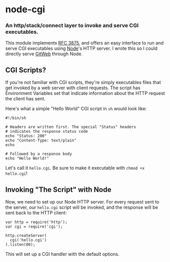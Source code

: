node-cgi
========
### An http/stack/connect layer to invoke and serve CGI executables.


This module implements [RFC 3875][rfc3875], and offers an easy interface to run
and serve CGI executables using [Node][]'s HTTP server. I wrote this so I could
directly serve [GitWeb][node-gitweb] through Node.


CGI Scripts?
------------

If you're not familiar with CGI scripts, they're simply executables files that
get invoked by a web server with client requests. The script has Environment
Variables set that indicate information about the HTTP request the client has sent.

Here's what a simple "Hello World" CGI script in `sh` would look like:

    #!/bin/sh
    
    # Headers are written first. The special "Status" headers
    # indicates the response status code
    echo "Status: 200"
    echo "Content-Type: text/plain"
    echo
    
    # Followed by a response body
    echo "Hello World!"

Let's call it `hello.cgi`. Be sure to make it executable with `chmod +x hello.cgi`!


Invoking "The Script" with Node
-------------------------------

Now, we need to set up our Node HTTP server. For every request sent to the server,
our `hello.cgi` script will be invoked, and the response will be sent back to the
HTTP client:

    var http = require('http');
    var cgi = require('cgi');

    http.createServer(
      cgi('hello.cgi')
    ).listen(80);

This will set up a CGI handler with the default options.



[Node]: http://nodejs.org
[node-gitweb]: https://github.com/TooTallNate/node-gitweb
[rfc3875]: http://tools.ietf.org/html/rfc3875
